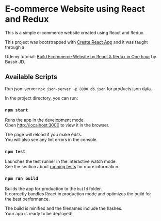 # E-commerce Website using React and Redux

This is a simple e-commerce website created using React and Redux.

This project was bootstrapped with [Create React App](https://github.com/facebook/create-react-app) and it was taught through a 

Udemy tutorial: [Build Ecommerce Website by React & Redux in One hour](https://www.udemy.com/share/101W1uAEMZdF5XQX4G/) by Bassir JD.

## Available Scripts

Run json-server `npx json-server -p 8000 db.json` for products json data.

In the project directory, you can run:

### `npm start`

Runs the app in the development mode.<br />
Open [http://localhost:3000](http://localhost:3000) to view it in the browser.

The page will reload if you make edits.<br />
You will also see any lint errors in the console.

### `npm test`

Launches the test runner in the interactive watch mode.<br />
See the section about [running tests](https://facebook.github.io/create-react-app/docs/running-tests) for more information.

### `npm run build`

Builds the app for production to the `build` folder.<br />
It correctly bundles React in production mode and optimizes the build for the best performance.

The build is minified and the filenames include the hashes.<br />
Your app is ready to be deployed!